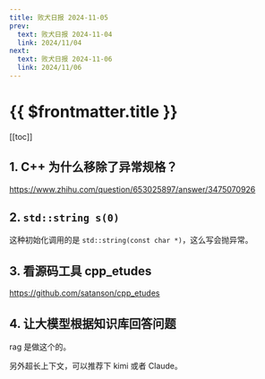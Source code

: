```yaml
---
title: 败犬日报 2024-11-05
prev:
  text: 败犬日报 2024-11-04
  link: 2024/11/04
next:
  text: 败犬日报 2024-11-06
  link: 2024/11/06
---
```


# {{ $frontmatter.title }}

[[toc]]

## 1. C++ 为什么移除了异常规格？

<https://www.zhihu.com/question/653025897/answer/3475070926>

## 2. `std::string s(0)`

这种初始化调用的是 `std::string(const char *)`，这么写会抛异常。

## 3. 看源码工具 cpp_etudes

<https://github.com/satanson/cpp_etudes>

## 4. 让大模型根据知识库回答问题

rag 是做这个的。

另外超长上下文，可以推荐下 kimi 或者 Claude。
